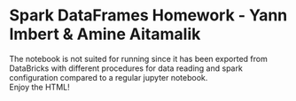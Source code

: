 # Spark DataFrames Homework - Yann Imbert & Amine Aitamalik

The notebook is not suited for running since it has been exported from DataBricks with different procedures for data reading and spark configuration compared to a regular jupyter notebook.  
Enjoy the HTML!
